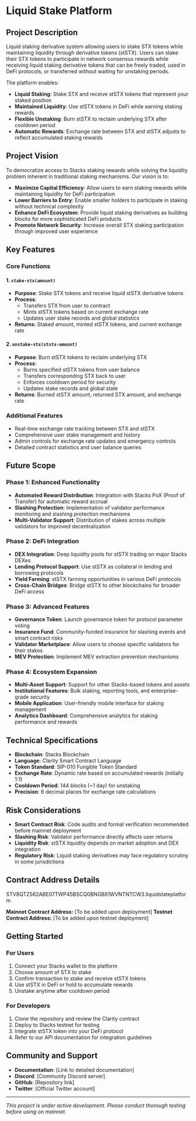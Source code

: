 # Liquid Stake Platform

## Project Description

Liquid staking derivative system allowing users to stake STX tokens while maintaining liquidity through derivative tokens (stSTX). Users can stake their STX tokens to participate in network consensus rewards while receiving liquid staking derivative tokens that can be freely traded, used in DeFi protocols, or transferred without waiting for unstaking periods.

The platform enables:
- **Liquid Staking**: Stake STX and receive stSTX tokens that represent your staked position
- **Maintained Liquidity**: Use stSTX tokens in DeFi while earning staking rewards
- **Flexible Unstaking**: Burn stSTX to reclaim underlying STX after cooldown period
- **Automatic Rewards**: Exchange rate between STX and stSTX adjusts to reflect accumulated staking rewards

## Project Vision

To democratize access to Stacks staking rewards while solving the liquidity problem inherent in traditional staking mechanisms. Our vision is to:

- **Maximize Capital Efficiency**: Allow users to earn staking rewards while maintaining liquidity for DeFi participation
- **Lower Barriers to Entry**: Enable smaller holders to participate in staking without technical complexity
- **Enhance DeFi Ecosystem**: Provide liquid staking derivatives as building blocks for more sophisticated DeFi products
- **Promote Network Security**: Increase overall STX staking participation through improved user experience

## Key Features

### Core Functions

#### 1. `stake-stx(amount)`
- **Purpose**: Stake STX tokens and receive liquid stSTX derivative tokens
- **Process**: 
  - Transfers STX from user to contract
  - Mints stSTX tokens based on current exchange rate
  - Updates user stake records and global statistics
- **Returns**: Staked amount, minted stSTX tokens, and current exchange rate

#### 2. `unstake-stx(ststx-amount)`
- **Purpose**: Burn stSTX tokens to reclaim underlying STX
- **Process**:
  - Burns specified stSTX tokens from user balance
  - Transfers corresponding STX back to user
  - Enforces cooldown period for security
  - Updates stake records and global state
- **Returns**: Burned stSTX amount, returned STX amount, and exchange rate

### Additional Features
- Real-time exchange rate tracking between STX and stSTX
- Comprehensive user stake management and history
- Admin controls for exchange rate updates and emergency controls
- Detailed contract statistics and user balance queries

## Future Scope

### Phase 1: Enhanced Functionality
- **Automated Reward Distribution**: Integration with Stacks PoX (Proof of Transfer) for automatic reward accrual
- **Slashing Protection**: Implementation of validator performance monitoring and slashing protection mechanisms
- **Multi-Validator Support**: Distribution of stakes across multiple validators for improved decentralization

### Phase 2: DeFi Integration
- **DEX Integration**: Deep liquidity pools for stSTX trading on major Stacks DEXes
- **Lending Protocol Support**: Use stSTX as collateral in lending and borrowing protocols
- **Yield Farming**: stSTX farming opportunities in various DeFi protocols
- **Cross-Chain Bridges**: Bridge stSTX to other blockchains for broader DeFi access

### Phase 3: Advanced Features
- **Governance Token**: Launch governance token for protocol parameter voting
- **Insurance Fund**: Community-funded insurance for slashing events and smart contract risks
- **Validator Marketplace**: Allow users to choose specific validators for their stakes
- **MEV Protection**: Implement MEV extraction prevention mechanisms

### Phase 4: Ecosystem Expansion
- **Multi-Asset Support**: Support for other Stacks-based tokens and assets
- **Institutional Features**: Bulk staking, reporting tools, and enterprise-grade security
- **Mobile Application**: User-friendly mobile interface for staking management
- **Analytics Dashboard**: Comprehensive analytics for staking performance and rewards

## Technical Specifications

- **Blockchain**: Stacks Blockchain
- **Language**: Clarity Smart Contract Language
- **Token Standard**: SIP-010 Fungible Token Standard
- **Exchange Rate**: Dynamic rate based on accumulated rewards (initially 1:1)
- **Cooldown Period**: 144 blocks (~1 day) for unstaking
- **Precision**: 6 decimal places for exchange rate calculations

## Risk Considerations

- **Smart Contract Risk**: Code audits and formal verification recommended before mainnet deployment
- **Slashing Risk**: Validator performance directly affects user returns
- **Liquidity Risk**: stSTX liquidity depends on market adoption and DEX integration
- **Regulatory Risk**: Liquid staking derivatives may face regulatory scrutiny in some jurisdictions

## Contract Address Details
STV8QTZ562ABE07TWP45BSCQ0BNGB81WVNTNTCW3.liquidstateplatform

**Mainnet Contract Address:** [To be added upon deployment]
**Testnet Contract Address:** [To be added upon testnet deployment]

## Getting Started

### For Users
1. Connect your Stacks wallet to the platform
2. Choose amount of STX to stake
3. Confirm transaction to stake and receive stSTX tokens
4. Use stSTX in DeFi or hold to accumulate rewards
5. Unstake anytime after cooldown period

### For Developers
1. Clone the repository and review the Clarity contract
2. Deploy to Stacks testnet for testing
3. Integrate stSTX token into your DeFi protocol
4. Refer to our API documentation for integration guidelines

## Community and Support

- **Documentation**: [Link to detailed documentation]
- **Discord**: [Community Discord server]
- **GitHub**: [Repository link]
- **Twitter**: [Official Twitter account]

---

*This project is under active development. Please conduct thorough testing before using on mainnet.*